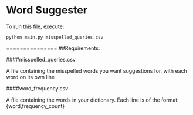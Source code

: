 Word Suggester
===============

To run this file, execute:

```
python main.py misspelled_queries.csv
```

===============
##Requirements:

####misspelled_queries.csv

A file containing the misspelled words you want suggestions for, with each word on its own line

####word_frequency.csv

A file containing the words in your dictionary. Each line is of the format: {word,frequency_count}
